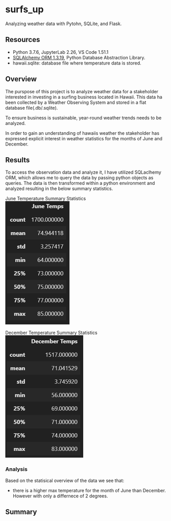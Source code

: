 # surfs_up
Analyzing weather data with Pytohn, SQLite, and Flask.

## Resources 
- Python 3.7.6, JupyterLab 2.26, VS Code 1.51.1
- [SQLAlchemy ORM 1.3.19](https://docs.sqlalchemy.org/en/13/orm/), Python Database Abstraction Library.
- hawaii.sqlite: database file where temperature data is stored.

## Overview
The purspose of this project is to analyze weather data  for a stakeholder interested in investing in a surfing business located in Hawaii.
This data ha been collected by a Weather Observing System and stored in a flat database file(.db/.sqlite).

To ensure business is sustainable, year-round weather trends needs to be analyzed. 

In order to gain an understanding of hawaiis weather the stakeholder has expressed explicit interest in weather statistics for the months of June and December. 

## Results 
To access the observation data and analyze it, I have utilized SQLaclhemy ORM, which allows me to query the data by passing python objects as queries. 
The data is then transformed within a python environment and analyzed resulting in the below summary statistics.

 June Temperature Summary Statistics  <br>
![june_temp](https://github.com/DonnieData/surfs_up/blob/main/Reosurce/june_frame.png)

 December Temperature Summary Statistics  <br>
![december_temp](https://github.com/DonnieData/surfs_up/blob/main/Reosurce/december_frame.png)

### Analysis
Based on the statisical overview of the data we see that: 
- there is a higher max temperature for the month of June than December. However with only a differnece of 2 degrees. 



## Summary 



